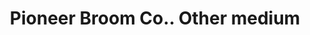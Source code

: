 ---
doi: 10.7916/D86D7550
date_other: '1916'
date_other_textual: '1916'
form: printed ephemera
name:
- Pioneer Broom Co.
object_in_context_url: https://biggert.cul.columbia.edu/items/view/ave_biggert_01644
subject_hierarchical_geographic:
- Amsterdam, New York, United States
subject_name:
- Pioneer Broom Co.
title: Pioneer Broom Co.. Other medium
sort_title: Pioneer Broom Co.. Other medium
call_number: ave_biggert_01644
coordinates:
- 42.95,-74.18333333333334
pid: ave_biggert_01644
identifiers: ave_biggert_01644
permalink: /biggert/ave_biggert_01644/
layout: iiif-image-page
---